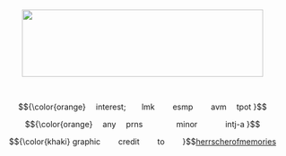 <p align="center">                  
<img src="https://64.media.tumblr.com/2637140058b86c1ecaf11f03d7af3776/fb572154c1bcc967-05/s250x400/d7190a3e411c8278b8c6e83ebd987756e30ec41a.png" height=120 width=430">


<p align="center"
  
      
<p align="center"> $${\color{orange}
  interest;  lmk   esmp   avm  tpot }$$
<p align="center"> $${\color{orange}
  any  prns     minor     intj-a }$$
<p align="center"> $${\color{khaki}
  graphic   credit   to   }$$<a href="https://www.tumblr.com/herrscherofmemories">herrscherofmemories</a> 

<!--
**aroaceyinyang/aroaceyinyang** is a ✨ _special_ ✨ repository because its `README.md` (this file) appears on your GitHub profile.

Here are some ideas to get you started:

- 🔭 I’m currently working on ...
- 🌱 I’m currently learning ...
- 👯 I’m looking to collaborate on ...
- 🤔 I’m looking for help with ...
- 💬 Ask me about ...
- 📫 How to reach me: ...
- 😄 Pronouns: ...
- ⚡ Fun fact: ...
-->
